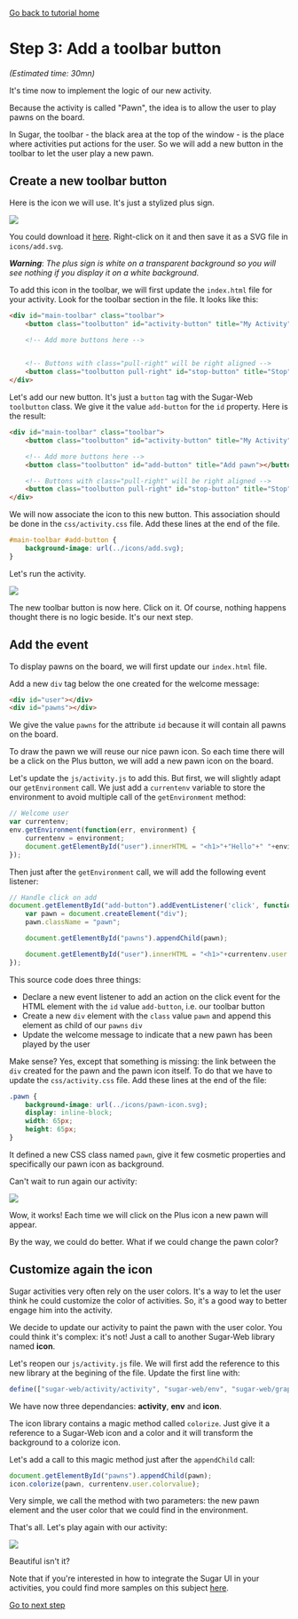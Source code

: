 [Go back to tutorial home](tutorial.md)

# Step 3: Add a toolbar button
*(Estimated time: 30mn)*

It's time now to implement the logic of our new activity.

Because the activity is called "Pawn", the idea is to allow the user to play pawns on the board.

In Sugar, the toolbar - the black area at the top of the window - is the place where activities put actions for the user. So we will add a new button in the toolbar to let the user play a new pawn.


## Create a new toolbar button

Here is the icon we will use. It's just a stylized plus sign.

![](../images/tutorial_step3_1.png)

You could download it [here](../images/add.svg). Right-click on it and then save it as a SVG file in `icons/add.svg`.

***Warning***: *The plus sign is white on a transparent background so you will see nothing if you display it on a white background.*

To add this icon in the toolbar, we will first update the `index.html` file for your activity. Look for the toolbar section in the file. It looks like this:
```html
<div id="main-toolbar" class="toolbar">
	<button class="toolbutton" id="activity-button" title="My Activity"></button>

	<!-- Add more buttons here -->


	<!-- Buttons with class="pull-right" will be right aligned -->
	<button class="toolbutton pull-right" id="stop-button" title="Stop"></button>
</div>
```

Let's add our new button. It's just a `button` tag with the Sugar-Web `toolbutton` class. We give it the value `add-button` for the `id` property. Here is the result:
```html
<div id="main-toolbar" class="toolbar">
	<button class="toolbutton" id="activity-button" title="My Activity"></button>

	<!-- Add more buttons here -->
	<button class="toolbutton" id="add-button" title="Add pawn"></button>

	<!-- Buttons with class="pull-right" will be right aligned -->
	<button class="toolbutton pull-right" id="stop-button" title="Stop"></button>
</div>
```

We will now associate the icon to this new button. This association should be done in the `css/activity.css` file. Add these lines at the end of the file.
```css
#main-toolbar #add-button {
	background-image: url(../icons/add.svg);
}
```
Let's run the activity.

![](../images/tutorial_step3_2.png)

The new toolbar button is now here. Click on it. Of course, nothing happens thought there is no logic beside. It's our next step.


## Add the event

To display pawns on the board, we will first update our `index.html` file.

Add a new `div` tag below the one created for the welcome message:
```html
<div id="user"></div>
<div id="pawns"></div>
```
We give the value `pawns` for the attribute `id` because it will contain all pawns on the board.

To draw the pawn we will reuse our nice pawn icon. So each time there will be a click on the Plus button, we will add a new pawn icon on the board.

Let's update the `js/activity.js` to add this. But first, we will slightly adapt our `getEnvironment` call. We just add a `currentenv` variable to store the environment to avoid multiple call of the `getEnvironment` method:
```js
// Welcome user
var currentenv;
env.getEnvironment(function(err, environment) {
	currentenv = environment;
	document.getElementById("user").innerHTML = "<h1>"+"Hello"+" "+environment.user.name+" !</h1>";
});
```
Then just after the `getEnvironment` call, we will add the following event listener:
```js
// Handle click on add
document.getElementById("add-button").addEventListener('click', function (event) {
	var pawn = document.createElement("div");
	pawn.className = "pawn";

	document.getElementById("pawns").appendChild(pawn);

	document.getElementById("user").innerHTML = "<h1>"+currentenv.user.name+" played !</h1>";
});
```
 This source code does three things:

 * Declare a new event listener to add an action on the click event for the HTML element with the `id` value `add-button`, i.e. our toolbar button
 * Create a new `div` element with the `class` value `pawn` and append this element as child of our `pawns` `div`
 * Update the welcome message to indicate that a new pawn has been played by the user

Make sense? Yes, except that something is missing: the link between the `div` created for the pawn and the pawn icon itself. To do that we have to update the `css/activity.css` file. Add these lines at the end of the file:
```css
.pawn {
	background-image: url(../icons/pawn-icon.svg);
	display: inline-block;
	width: 65px;
	height: 65px;
}
```
It defined a new CSS class named `pawn`, give it few cosmetic properties and specifically our pawn icon as background.

Can't wait to run again our activity:

![](../images/tutorial_step3_3.png)

Wow, it works! Each time we will click on the Plus icon a new pawn will appear.

By the way, we could do better. What if we could change the pawn color?


## Customize again the icon

Sugar activities very often rely on the user colors. It's a way to let the user think he could customize the color of activities. So, it's a good way to better engage him into the activity.

We decide to update our activity to paint the pawn with the user color. You could think it's complex: it's not! Just a call to another Sugar-Web library named **icon**.

Let's reopen our `js/activity.js` file.
We will first add the reference to this new library at the begining of the file. Update the first line with:
```js
define(["sugar-web/activity/activity", "sugar-web/env", "sugar-web/graphics/icon"], function (activity, env, icon) {
```
We have now three dependancies: **activity**, **env** and **icon**.

The icon library contains a magic method called `colorize`. Just give it a reference to a Sugar-Web icon and a color and it will transform the background to a colorize icon.

Let's add a call to this magic method just after the `appendChild` call:
```js
document.getElementById("pawns").appendChild(pawn);
icon.colorize(pawn, currentenv.user.colorvalue);
```
Very simple, we call the method with two parameters: the new pawn element and the user color that we could find in the environment.

That's all. Let's play again with our activity:

![](../images/tutorial_step3_4.png)

Beautiful isn't it?

Note that if you're interested in how to integrate the Sugar UI in your activities, you could find more samples on this subject [here](http://sugarlabs.github.io/sugar-web-samples/).

[Go to next step](step4.md)